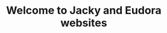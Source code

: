 <h1 align="center" style="margin: 30px 0 30px; font-weight: bold;">Welcome to Jacky and Eudora websites</h1>
